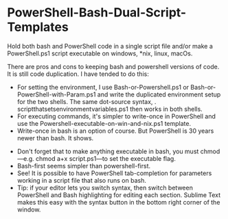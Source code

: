 # PowerShell-Bash-Dual-Script-Templates

Hold both bash and PowerShell code in a single script file and/or make a PowerShell.ps1 script executable on windows, *nix, linux, macOs.

There are pros and cons to keeping bash and powershell versions of code. It is still code duplication. I have tended to do this:
 - For setting the environment, I use Bash-or-Powershell.ps1 or Bash-or-PowerShell-with-Param.ps1 and write the duplicated environment setup for the two shells. The same dot-source syntax, . scriptthatsetsenvironmentvariables.ps1 then works in both shells.
 - For executing commands, it's simpler to write-once in PowerShell and use the Powershell-executable-on-win-and-nix.ps1 template.
 - Write-once in bash is an option of course. But PowerShell is 30 years newer than bash. It shows.

* Don't forget that to make anything executable in bash, you must chmod —e.g. chmod a+x script.ps1—to set the executable flag.
* Bash-first seems simpler than powershell-first.
* See! It is possible to have PowerShell tab-completion for parameters working in a script file that also runs on bash.
* Tip: if your editor lets you switch syntax, then switch between PowerShell and Bash highlighting for editing each section. Sublime Text makes this easy with the syntax button in the bottom right corner of the window.
